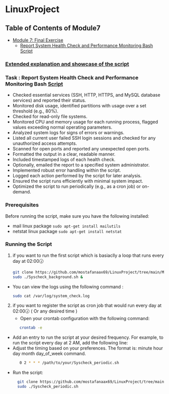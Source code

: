 # LinuxProject

## Table of Contents of Module7
- [Module 7: Final Exercise](#module-7-final-exercise)
  - [Report System Health Check and Performance Monitoring Bash Script](#exercise-report-system-health-check-and-performance-monitoring-bash-script)






### [Extended explanation and showcase of the script](./ScriptExplanation.md)


### Task : Report System Health Check and Performance Monitoring Bash [Script](./Sys_HealthCeheck_Monitor)
- Checked essential services (SSH, HTTP, HTTPS, and MySQL database services) and reported their status.
- Monitored disk usage, identified partitions with usage over a set threshold (e.g., 80%).
- Checked for read-only file systems.
- Monitored CPU and memory usage for each running process, flagged values exceeding normal operating parameters.
- Analyzed system logs for signs of errors or warnings.
- Listed all current user failed SSH login sessions and checked for any unauthorized access attempts.
- Scanned for open ports and reported any unexpected open ports.
- Formatted the output in a clear, readable manner.
- Included timestamped logs of each health check.
- Optionally, emailed the report to a specified system administrator.
- Implemented robust error handling within the script.
- Logged each action performed by the script for later analysis.
- Ensured the script runs efficiently with minimal system impact.
- Optimized the script to run periodically (e.g., as a cron job) or on-demand.




### Prerequisites
Before running the script, make sure you have the following installed:

- mail linux package
  `sudo apt-get install mailutils` 
- netstat linux package
  `sudo apt-get install netstat`


### Running the Script
1. if you want to run the first script which is basiaclly a loop that runs every day at 02:00🕝
   ```bash
   git clone https://github.com/mostafanaax69/LinuxProject/tree/main/Module7)
   sudo ./Syscheck_background.sh &

- You can view the logs using the following command :
  ```bash
  sudo cat /var/log/system_check.log

2. if you want to register the script as cron job that would run every day at 02:00🕝 ( Or any desired time )
   - Open your crontab configuration with the following command:
   ```bash
      crontab -e
  - Add an entry to run the script at your desired frequency. For example, to run the script every day at 2 AM, add the following line:
  - Adjust the timing based on your preferences. The format is: minute hour day month day_of_week command.
     ```bash
        0 2 * * * /path/to/your/Syscheck_periodic.sh

   - Run the script: 
     ```bash
       git clone https://github.com/mostafanaax69/LinuxProject/tree/main/Module7)
       sudo ./Syscheck_periodic.sh
   




 

